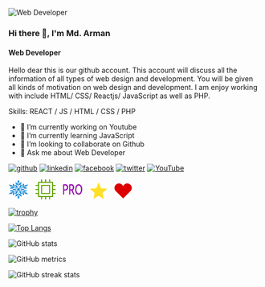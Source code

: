 ![Web Developer](https://scontent.fdac22-1.fna.fbcdn.net/v/t39.30808-6/225713569_100365579026538_3019541053893216597_n.jpg?stp=dst-jpg_s960x960&_nc_cat=106&ccb=1-7&_nc_sid=5f2048&_nc_ohc=mnAhEKfa3ssAX8vN5EE&_nc_ht=scontent.fdac22-1.fna&oh=00_AfAAiAXhebs8XK1eA0n2-JL5hl9-M9u5d32u_zlQbDA_BQ&oe=65ECD86E)

### Hi there 👋, I'm Md. Arman
#### Web Developer


Hello dear this is our github account. This account will discuss all the information of all types of web design and development. You will be given all kinds of motivation on web design and development. I am enjoy working with include HTML/ CSS/ Reactjs/ JavaScript as well as PHP.

Skills: REACT / JS / HTML / CSS / PHP

- 🔭 I’m currently working on Youtube 
- 🌱 I’m currently learning JavaScript 
- 👯 I’m looking to collaborate on Github 
- 💬 Ask me about Web Developer 


[<img src='https://cdn.jsdelivr.net/npm/simple-icons@3.0.1/icons/github.svg' alt='github' height='40'>](https://github.com/WebWorld-BD)  [<img src='https://cdn.jsdelivr.net/npm/simple-icons@3.0.1/icons/linkedin.svg' alt='linkedin' height='40'>](https://www.linkedin.com/in/https://www.linkedin.com/in/md-arman-35b006216//)  [<img src='https://cdn.jsdelivr.net/npm/simple-icons@3.0.1/icons/facebook.svg' alt='facebook' height='40'>](https://www.facebook.com/WebWorldPage)  [<img src='https://cdn.jsdelivr.net/npm/simple-icons@3.0.1/icons/twitter.svg' alt='twitter' height='40'>](https://twitter.com/https://twitter.com/MdArmanurrahman?s=09)  [<img src='https://cdn.jsdelivr.net/npm/simple-icons@3.0.1/icons/youtube.svg' alt='YouTube' height='40'>](https://www.youtube.com/channel/https://www.youtube.com/channel/UCxqmoLgDb1hD_5daVI8evYg)  

<a href='https://archiveprogram.github.com/'><img src='https://raw.githubusercontent.com/acervenky/animated-github-badges/master/assets/acbadge.gif' width='40' height='40'></a> <a href='https://docs.github.com/en/developers'><img src='https://raw.githubusercontent.com/acervenky/animated-github-badges/master/assets/devbadge.gif' width='40' height='40'></a> <a href='https://github.com/pricing'><img src='https://raw.githubusercontent.com/acervenky/animated-github-badges/master/assets/pro.gif' width='40' height='40'></a> <a href='https://stars.github.com/'><img src='https://raw.githubusercontent.com/acervenky/animated-github-badges/master/assets/starbadge.gif' width='35' height='35'></a> <a href='https://docs.github.com/en/github/supporting-the-open-source-community-with-github-sponsors'><img src='https://raw.githubusercontent.com/acervenky/animated-github-badges/master/assets/sponsorbadge.gif' width='35' height='35'></a> 

[![trophy](https://github-profile-trophy.vercel.app/?username=WebWorld-BD)](https://github.com/ryo-ma/github-profile-trophy)

[![Top Langs](https://github-readme-stats.vercel.app/api/top-langs/?username=WebWorld-BD)](https://github.com/anuraghazra/github-readme-stats)

![GitHub stats](https://github-readme-stats.vercel.app/api?username=WebWorld-BD&show_icons=true)  

![GitHub metrics](https://metrics.lecoq.io/WebWorld-BD)  

![GitHub streak stats](https://streak-stats.demolab.com/?user=WebWorld-BD)  

